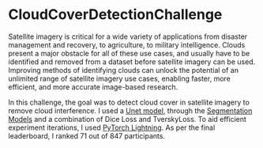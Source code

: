 # CloudCoverDetectionChallenge
Satellite imagery is critical for a wide variety of applications from disaster management and recovery, to agriculture, to military intelligence. Clouds present a major obstacle for all of these use cases, and usually have to be identified and removed from a dataset before satellite imagery can be used. Improving methods of identifying clouds can unlock the potential of an unlimited range of satellite imagery use cases, enabling faster, more efficient, and more accurate image-based research.

In this challenge, the goal was to detect cloud cover in satellite imagery to remove cloud interference. I used a [Unet model](https://arxiv.org/abs/1505.04597), through the [Segmentation Models](https://smp.readthedocs.io/en/latest/) and a combination of Dice Loss and TverskyLoss. To aid efficient experiment iterations, I used [PyTorch Lightning](https://www.pytorchlightning.ai/). As per the final leaderboard, I ranked 71 out of 847 participants.
